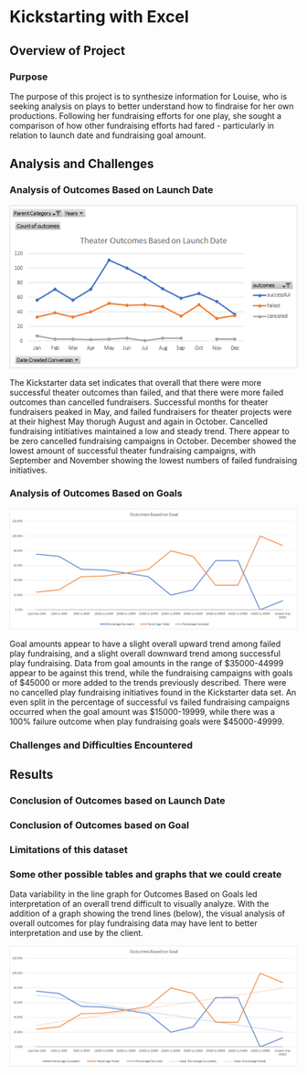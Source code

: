 # Kickstarting with Excel

## Overview of Project

### Purpose
The purpose of this project is to synthesize information for Louise, who is seeking analysis on plays to better understand how to findraise for her own productions. Following her fundraising efforts for one play, she sought a comparison of how other fundraising efforts had fared - particularly in relation to launch date and fundraising goal amount. 

## Analysis and Challenges

### Analysis of Outcomes Based on Launch Date
![Theater_Outcomes_vs_Launch](https://github.com/tarajarell/kickstarter-analysis/blob/master/Theater_Outcomes_vs_Launch.png)

The Kickstarter data set indicates that overall that there were more successful theater outcomes than failed, and that there were more failed outcomes than cancelled fundraisers. Successful months for theater fundraisers peaked in May, and failed fundraisers for theater projects were at their highest May thorugh August and again in October. Cancelled fundraising intitiatives maintained a low and steady trend. There appear to be zero cancelled fundraising campaigns in October. December showed the lowest amount of successful theater fundraising campaigns, with September and November showing the lowest numbers of failed fundraising initiatives.

### Analysis of Outcomes Based on Goals
![Graph of Outcomes Based on Goals](https://github.com/tarajarell/kickstarter-analysis/blob/master/Outcomes_vs_Goals.png)

Goal amounts appear to have a slight overall upward trend among failed play fundraising, and a slight overall downward trend among successful play fundraising. Data from goal amounts in the range of $35000-44999 appear to be against this trend, while the fundraising campaigns with goals of $45000 or more added to the trends previously described. There were no cancelled play fundraising initiatives found in the Kickstarter data set. An even split in the percentage of successful vs failed fundraising campaigns occurred when the goal amount was $15000-19999, while there was a 100% failure outcome when play fundraising goals were $45000-49999. 

### Challenges and Difficulties Encountered

## Results

### Conclusion of Outcomes based on Launch Date

### Conclusion of Outcomes based on Goal

### Limitations of this dataset

### Some other possible tables and graphs that we could create
Data variability in the line graph for Outcomes Based on Goals led interpretation of an overall trend difficult to visually analyze. With the addition of a graph showing the trend lines (below), the visual analysis of overall outcomes for play fundraising data may have lent to better interpretation and use by the client.

![Graph of Outcomes Based on Goals with trendlines](https://github.com/tarajarell/kickstarter-analysis/blob/master/Outcomes_vs_Goals_with_trendlines.png)
